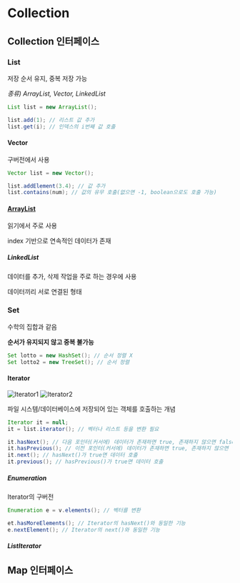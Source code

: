 # Collection

## Collection 인터페이스
### List
저장 순서 유지, 중복 저장 가능

*종류) ArrayList, Vector, LinkedList*
```java
List list = new ArrayList();

list.add(1); // 리스트 값 추가
list.get(i); // 인덱스의 i번째 값 호출
```
#### Vector
구버전에서 사용
```java
Vector list = new Vector();

list.addElement(3.4); // 값 추가
list.contains(num); // 값의 유무 호출(없으면 -1, boolean으로도 호출 가능)
```
#### [ArrayList](https://github.com/DahyeonS/Java_Python_Lecture/blob/main/20230802/ArrayList.md)
읽기에서 주로 사용

index 기반으로 연속적인 데이터가 존재

##### *LinkedList*
데이터를 추가, 삭제 작업을 주로 하는 경우에 사용

데이터끼리 서로 연결된 형태
### Set
수학의 집합과 같음

**순서가 유지되지 않고 중복 불가능**
```java
Set lotto = new HashSet(); // 순서 정렬 X
Set lotto2 = new TreeSet(); // 순서 정렬
```
#### Iterator
![Iterator1](http://www.taeyo.net/lecture/8_Board_taezi/lecture_03/images/03_07.gif)
![Iterator2](http://www.taeyo.net/lecture/8_Board_taezi/lecture_03/images/03_08.gif)

파일 시스템/데이터베이스에 저장되어 있는 객체를 호출하는 개념
```java
Iterator it = null;
it = list.iterator(); // 벡터나 리스트 등을 변환 필요

it.hasNext(); // 다음 포인터(커서에) 데이터가 존재하면 true, 존재하지 않으면 false
it.hasPrevious(); // 이전 포인터(커서에) 데이터가 존재하면 true, 존재하지 않으면 false
it.next(); // hasNext()가 true면 데이터 호출
it.previous(); // hasPrevious()가 true면 데이터 호출
```
##### Enumeration
Iterator의 구버전
```java
Enumeration e = v.elements(); // 벡터를 변환

et.hasMoreElements(); // Iterator의 hasNext()와 동일한 기능
e.nextElement(); // Iterator의 next()와 동일한 기능
```
##### ListIterator

## Map 인터페이스

